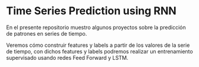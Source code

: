 # Time Series Prediction using RNN

En el presente repositorio muestro algunos proyectos sobre la predicción de patrones en series de tiempo.

Veremos cómo construir features y labels a partir de los valores de la serie de tiempo, con dichos features y labels podremos realizar un entrenamiento supervisado usando redes Feed Forward y LSTM.
